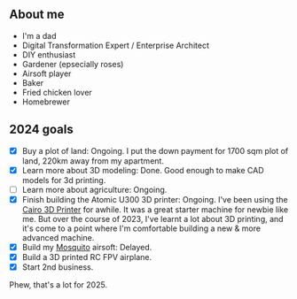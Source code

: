 ## About me

- I'm a dad
- Digital Transformation Expert / Enterprise Architect
- DIY enthusiast
- Gardener (epsecially roses)
- Airsoft player
- Baker
- Fried chicken lover
- Homebrewer

## 2024 goals

- [x] Buy a plot of land: Ongoing. I put the down payment for 1700 sqm plot of land, 220km away from my apartment.
- [x] Learn more about 3D modeling: Done. Good enough to make CAD models for 3d printing.
- [ ] Learn more about agriculture: Ongoing.
- [x] Finish building the Atomic U300 3D printer: Ongoing. I've been using the [Cairo 3D Printer](https://makesomestuff.org/cairo-3d-printer/) for awhile. It was a great starter machine for newbie like me. But over the course of 2023, I've learnt a lot about 3D printing, and it's come to a point where I'm comfortable building a new & more advanced machine.
- [x] Build my [Mosquito](https://github.com/HYBRIDAIRSOFT/MOSQUITO) airsoft: Delayed.
- [x] Build a 3D printed RC FPV airplane.
- [x] Start 2nd business.

Phew, that's a lot for 2025.

